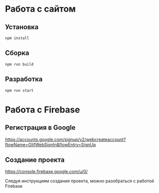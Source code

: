 # Работа с сайтом
## Установка
```
npm install
```

## Сборка
```
npm run build
```

## Разработка
```
npm run start
```

# Работа с Firebase
## Регистрация в Google
https://accounts.google.com/signup/v2/webcreateaccount?flowName=GlifWebSignIn&flowEntry=SignUp

## Создание проекта
https://console.firebase.google.com/u/0/

Следуя инструкциям создания проекта, можно разобраться с работой Firebase